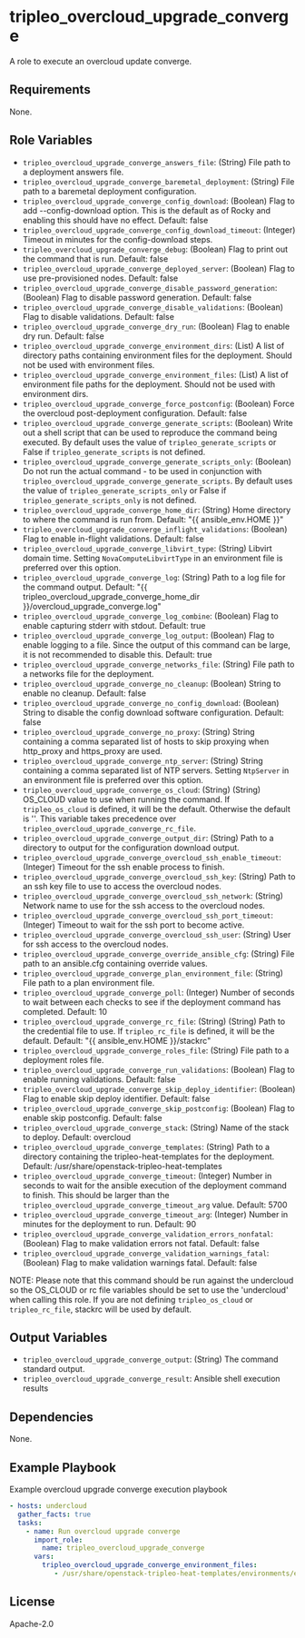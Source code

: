 tripleo_overcloud_upgrade_converge
==================================

A role to execute an overcloud update converge.

Requirements
------------

None.

Role Variables
--------------

* `tripleo_overcloud_upgrade_converge_answers_file`: (String) File path to a deployment answers file.
* `tripleo_overcloud_upgrade_converge_baremetal_deployment`: (String) File path to a baremetal deployment configuration.
* `tripleo_overcloud_upgrade_converge_config_download`: (Boolean) Flag to add --config-download option. This is the default as of Rocky and enabling this should have no effect. Default: false
* `tripleo_overcloud_upgrade_converge_config_download_timeout`: (Integer) Timeout in minutes for the config-download steps.
* `tripleo_overcloud_upgrade_converge_debug`: (Boolean) Flag to print out the command that is run. Default: false
* `tripleo_overcloud_upgrade_converge_deployed_server`: (Boolean) Flag to use pre-provisioned nodes. Default: false
* `tripleo_overcloud_upgrade_converge_disable_password_generation`: (Boolean) Flag to disable password generation. Default: false
* `tripleo_overcloud_upgrade_converge_disable_validations`: (Boolean) Flag to disable validations. Default: false
* `tripleo_overcloud_upgrade_converge_dry_run`: (Boolean) Flag to enable dry run. Default: false
* `tripleo_overcloud_upgrade_converge_environment_dirs`: (List) A list of directory paths containing environment files for the deployment. Should not be used with environment files.
* `tripleo_overcloud_upgrade_converge_environment_files`: (List) A list of environment file paths for the deployment.  Should not be used with environment dirs.
* `tripleo_overcloud_upgrade_converge_force_postconfig`: (Boolean) Force the overcloud post-deployment configuration. Default: false
* `tripleo_overcloud_upgrade_converge_generate_scripts`: (Boolean) Write out a shell script that can be used to reproduce the command being executed. By default uses the value of `tripleo_generate_scripts` or False if `tripleo_generate_scripts` is not defined.
* `tripleo_overcloud_upgrade_converge_generate_scripts_only`: (Boolean) Do not run the actual command - to be used in conjunction with `tripleo_overcloud_upgrade_converge_generate_scripts`. By default uses the value of `tripleo_generate_scripts_only` or False if `tripleo_generate_scripts_only` is not defined.
* `tripleo_overcloud_upgrade_converge_home_dir`: (String) Home directory to where the command is run from. Default: "{{ ansible_env.HOME }}"
* `tripleo_overcloud_upgrade_converge_inflight_validations`: (Boolean) Flag to enable in-flight validations. Default: false
* `tripleo_overcloud_upgrade_converge_libvirt_type`: (String) Libvirt domain time. Setting `NovaComputeLibvirtType` in an environment file is preferred over this option.
* `tripleo_overcloud_upgrade_converge_log`: (String) Path to a log file for the command output. Default: "{{ tripleo_overcloud_upgrade_converge_home_dir }}/overcloud_upgrade_converge.log"
* `tripleo_overcloud_upgrade_converge_log_combine`: (Boolean) Flag to enable capturing stderr with stdout. Default: true
* `tripleo_overcloud_upgrade_converge_log_output`: (Boolean) Flag to enable logging to a file. Since the output of this command can be large, it is not recommended to disable this. Default: true
* `tripleo_overcloud_upgrade_converge_networks_file`: (String) File path to a networks file for the deployment.
* `tripleo_overcloud_upgrade_converge_no_cleanup`: (Boolean) String to enable no cleanup. Default: false
* `tripleo_overcloud_upgrade_converge_no_config_download`: (Boolean) String to disable the config download software configuration. Default: false
* `tripleo_overcloud_upgrade_converge_no_proxy`: (String) String containing a comma separated list of hosts to skip proxying when http_proxy and https_proxy are used.
* `tripleo_overcloud_upgrade_converge_ntp_server`: (String) String containing a comma separated list of NTP servers. Setting `NtpServer` in an environment file is preferred over this option.
* `tripleo_overcloud_upgrade_converge_os_cloud`: (String) (String) OS_CLOUD value to use when running the command. If `tripleo_os_cloud` is defined, it will be the default. Otherwise the default is ''. This variable takes precedence over `tripleo_overcloud_upgrade_converge_rc_file`.
* `tripleo_overcloud_upgrade_converge_output_dir`: (String) Path to a directory to output for the configuration download output.
* `tripleo_overcloud_upgrade_converge_overcloud_ssh_enable_timeout`: (Integer) Timeout for the ssh enable process to finish.
* `tripleo_overcloud_upgrade_converge_overcloud_ssh_key`: (String) Path to an ssh key file to use to access the overcloud nodes.
* `tripleo_overcloud_upgrade_converge_overcloud_ssh_network`: (String) Network name to use for the ssh access to the overcloud nodes.
* `tripleo_overcloud_upgrade_converge_overcloud_ssh_port_timeout`: (Integer) Timeout to wait for the ssh port to become active.
* `tripleo_overcloud_upgrade_converge_overcloud_ssh_user`: (String) User for ssh access to the overcloud nodes.
* `tripleo_overcloud_upgrade_converge_override_ansible_cfg`: (String) File path to an ansible.cfg containing override values.
* `tripleo_overcloud_upgrade_converge_plan_environment_file`: (String) File path to a plan environment file.
* `tripleo_overcloud_upgrade_converge_poll`: (Integer) Number of seconds to wait between each checks to see if the deployment command has completed. Default: 10
* `tripleo_overcloud_upgrade_converge_rc_file`: (String) (String) Path to the credential file to use. If `tripleo_rc_file` is defined, it will be the default. Default: "{{ ansible_env.HOME }}/stackrc"
* `tripleo_overcloud_upgrade_converge_roles_file`: (String) File path to a deployment roles file.
* `tripleo_overcloud_upgrade_converge_run_validations`: (Boolean) Flag to enable running validations. Default: false
* `tripleo_overcloud_upgrade_converge_skip_deploy_identifier`: (Boolean) Flag to enable skip deploy identifier. Default: false
* `tripleo_overcloud_upgrade_converge_skip_postconfig`: (Boolean) Flag to enable skip postconfig. Default: false
* `tripleo_overcloud_upgrade_converge_stack`: (String) Name of the stack to deploy. Default: overcloud
* `tripleo_overcloud_upgrade_converge_templates`: (String) Path to a directory containing the tripleo-heat-templates for the deployment. Default: /usr/share/openstack-tripleo-heat-templates
* `tripleo_overcloud_upgrade_converge_timeout`: (Integer) Number in seconds to wait for the ansible execution of the deployment command to finish. This should be larger than the `tripleo_overcloud_upgrade_converge_timeout_arg` value. Default: 5700
* `tripleo_overcloud_upgrade_converge_timeout_arg`: (Integer) Number in minutes for the deployment to run. Default: 90
* `tripleo_overcloud_upgrade_converge_validation_errors_nonfatal`: (Boolean) Flag to make validation errors not fatal. Default: false
* `tripleo_overcloud_upgrade_converge_validation_warnings_fatal`: (Boolean) Flag to make validation warnings fatal. Default: false

NOTE: Please note that this command should be run against the undercloud so the
OS_CLOUD or rc file variables should be set to use the 'undercloud' when
calling this role. If you are not defining `tripleo_os_cloud` or `tripleo_rc_file`,
stackrc will be used by default.

Output Variables
----------------

* `tripleo_overcloud_upgrade_converge_output`: (String) The command standard output.
* `tripleo_overcloud_upgrade_converge_result`: Ansible shell execution results

Dependencies
------------

None.

Example Playbook
----------------

Example overcloud upgrade converge execution playbook

```yaml
- hosts: undercloud
  gather_facts: true
  tasks:
    - name: Run overcloud upgrade converge
      import_role:
        name: tripleo_overcloud_upgrade_converge
      vars:
        tripleo_overcloud_upgrade_converge_environment_files:
           - /usr/share/openstack-tripleo-heat-templates/environments/enable-swap.yaml
```

License
-------

Apache-2.0
